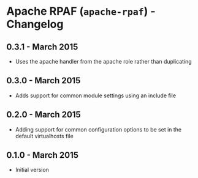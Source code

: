 # Apache RPAF (`apache-rpaf`) - Changelog

## 0.3.1 - March 2015

* Uses the apache handler from the apache role rather than duplicating

## 0.3.0 - March 2015

* Adds support for common module settings using an include file

## 0.2.0 - March 2015

* Adding support for common configuration options to be set in the default virtualhosts file

## 0.1.0 - March 2015

* Initial version
